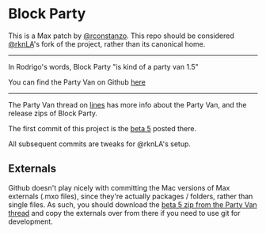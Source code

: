 Block Party
===========

This is a Max patch by [@rconstanzo](https://github.com/rconstanzo).  This
repo should be considered [@rknLA](https://github.com/rknLA)'s fork of
the project, rather than its canonical home.

---

In Rodrigo's words, Block Party "is kind of a party van 1.5"

You can find the Party Van on Github [here](https://github.com/rconstanzo/the-party-van)

---

The Party Van thread on [lines](http://llllllll.co/t/app-the-party-van/247/291)
has more info about the Party Van, and the release zips of Block Party.

The first commit of this project is the [beta 5](http://llllllll.co/t/app-the-party-van/247/291)
posted there.

All subsequent commits are tweaks for @rknLA's setup.

## Externals

Github doesn't play nicely with committing the Mac versions of Max externals
(.mxo files), since they're actually packages / folders, rather than single
files.  As such, you should download the [beta 5 zip from the Party Van thread](http://llllllll.co/t/app-the-party-van/247/291)
and copy the externals over from there if you need to use git for development.
